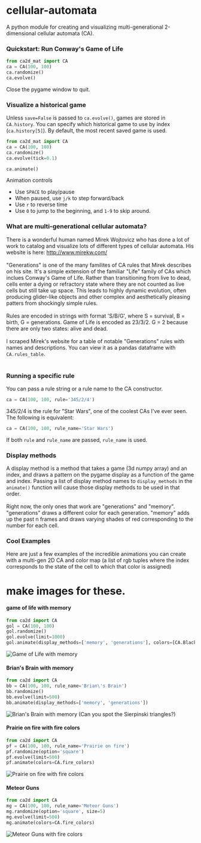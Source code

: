 # cellular-automata
A python module for creating and visualizing multi-generational 2-dimensional cellular automata (CA).

### Quickstart: Run Conway's Game of Life

```python
from ca2d_mat import CA 
ca = CA(100, 100)
ca.randomize()
ca.evolve()
```
Close the pygame window to quit.

### Visualize a historical game

Unless `save=False` is passed to `ca.evolve()`, games are stored in `CA.history`.
You can specify which historical game to use by index (`ca.history[5]`).
By default, the most recent saved game is used.

```python
from ca2d_mat import CA 
ca = CA(100, 100)
ca.randomize()
ca.evolve(tick=0.1)

ca.animate()

```
Animation controls
* Use `SPACE` to play/pause
* When paused, use `j/k` to step forward/back
* Use `r` to reverse time
* Use `0` to jump to the beginning, and `1-9` to skip around.

### What are multi-generational cellular automata?

There is a wonderful human named Mirek Wojtovicz who has done a lot of work to catalog and visualize lots of different types of cellular automata. His website is here: http://www.mirekw.com/
<br><br>
"Generations" is one of the many familites of CA rules that Mirek describes on his site. It's a simple extension of the familiar "Life" family of CAs which inclues Conway's Game of Life. Rather than transitioning from live to dead, cells enter a dying or refractory state where they are not counted as live cells but still take up space. This leads to highly dynamic evolution, often producing glider-like objects and other complex and aesthetically pleasing patters from shockingly simple rules.
<br><br>
Rules are encoded in strings with format 'S/B/G', where S = survival, B = birth, G = generations.
Game of Life is encoded as 23/3/2. G = 2 because there are only two states: alive and dead.
<br><br>
I scraped Mirek's website for a table of notable "Generations" rules with names and descriptions. You can view it as a pandas dataframe with `CA.rules_table`.
<br><br>

### Running a specific rule
You can pass a rule string or a rule name to the CA constructor.
```python
ca = CA(100, 100, rule='345/2/4')
```
345/2/4 is the rule for "Star Wars", one of the coolest CAs I've ever seen. The following is equivalent:
```python
ca = CA(100, 100, rule_name='Star Wars')
```
If both `rule` and `rule_name` are passed, `rule_name` is used.
### Display methods
A display method is a method that takes a game (3d numpy array) and an index, and draws a pattern on the pygame display as a function of the game and index. Passing a list of display method names to `display_methods` in the `animate()` function will cause those display methods to be used in that order.
<br><br>
Right now, the only ones that work are "generations" and "memory". "generations" draws a different color for each generation. "memory" adds up the past n frames and draws varying shades of red corresponding to the number for each cell.

### Cool Examples
Here are just a few examples of the incredible animations you can create with a multi-gen 2D CA and color map (a list of rgb tuples where the index corresponds to the state of the cell to which that color is assigned)

# make images for these.
#### game of life with memory
```python
from ca2d import CA
gol = CA(100, 100)
gol.randomize()
gol.evolve(limit=1000)
gol.animate(display_methods=['memory', 'generations'], colors=[CA.Black, (102, 102, 102)])
```
![Game of Life with memory](/images/img1.png)
#### Brian's Brain with memory
```python
from ca2d import CA
bb = CA(100, 100, rule_name='Brian\'s Brain')
bb.randomize()
bb.evolve(limit=500)
bb.animate(display_methods=['memory', 'generations'])
```
![Brian's Brain with memory](/images/img2.png)
(Can you spot the Sierpinski triangles?)
#### Prairie on fire with fire colors
```python
from ca2d import CA
pf = CA(100, 100, rule_name='Prairie on fire')
pf.randomize(option='square')
pf.evolve(limit=500)
pf.animate(colors=CA.fire_colors)
```
![Prairie on fire with fire colors](/images/img3.png)
#### Meteor Guns
```python
from ca2d import CA
mg = CA(100, 100, rule_name='Meteor Guns')
mg.randomize(option='square', size=5)
mg.evolve(limit=500)
mg.animate(colors=CA.fire_colors)
```
![Meteor Guns with fire colors](/images/img4.png)
